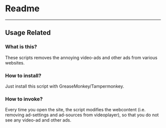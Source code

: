 # Readme

-----------------------------------------------------

## Usage Related

###  What is this?

These scripts removes the annoying video-ads and other ads from various websites.

###  How to install?

Just install this script with GreaseMonkey/Tampermonkey.

###  How to invoke?

Every time you open the site, the script modifies the webcontent (i.e. removing ad-settings and ad-sources from videoplayer), 
so that you do not see any video-ad and other ads.
